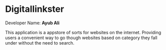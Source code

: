 # Digitallinkster

Developer Name: **Ayub Ali**

This application is a appstore of sorts for websites on the internet. Providing users a convenient way
to go though websites based on category they fall under without the need to search.
